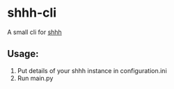 # shhh-cli
A small cli for [shhh](https://github.com/smallwat3r/shhh)

## Usage:
1. Put details of your shhh instance in configuration.ini
2. Run main.py
